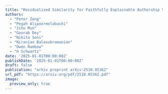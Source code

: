 ```yaml
---
title: "Residualized Similarity for Faithfully Explainable Authorship Verification"
authors:
  - "Peter Zeng"
  - "Pegah Alipoormolabashi"
  - "Jihu Mun"
  - "Gourab Dey"
  - "Nikita Soni"
  - "Niranjan Balasubramanian"
  - "Owen Rambow"
  - "H Schwartz"
date: '2025-01-01T00:00:00Z'
publishDate: '2025-01-01T00:00:00Z'
draft: false
publication: "arXiv preprint arXiv:2510.05362"
url_pdf: "https://arxiv.org/pdf/2510.05362.pdf"
image:
  preview_only: true
---
```

